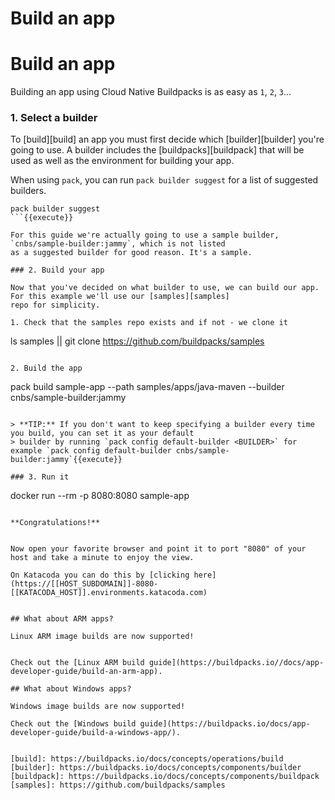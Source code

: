 # Build an app
# Build an app


Building an app using Cloud Native Buildpacks is as easy as `1`, `2`, `3`...

### 1. Select a builder

To [build][build] an app you must first decide which [builder][builder] you're going to use. A builder
includes the [buildpacks][buildpack] that will be used as well as the environment for building your
app.

When using `pack`, you can run `pack builder suggest` for a list of suggested builders.

```
pack builder suggest
```{{execute}}

For this guide we're actually going to use a sample builder, `cnbs/sample-builder:jammy`, which is not listed
as a suggested builder for good reason. It's a sample.

### 2. Build your app

Now that you've decided on what builder to use, we can build our app. For this example we'll use our [samples][samples]
repo for simplicity.

1. Check that the samples repo exists and if not - we clone it
```
ls samples || git clone https://github.com/buildpacks/samples
```{{execute}}

2. Build the app
```
pack build sample-app --path samples/apps/java-maven --builder cnbs/sample-builder:jammy
```{{execute}}

> **TIP:** If you don't want to keep specifying a builder every time you build, you can set it as your default
> builder by running `pack config default-builder <BUILDER>` for example `pack config default-builder cnbs/sample-builder:jammy`{{execute}}

### 3. Run it

```
docker run --rm -p 8080:8080 sample-app
```{{execute}}

**Congratulations!**


Now open your favorite browser and point it to port "8080" of your host and take a minute to enjoy the view.

On Katacoda you can do this by [clicking here](https://[[HOST_SUBDOMAIN]]-8080-[[KATACODA_HOST]].environments.katacoda.com)


## What about ARM apps?

Linux ARM image builds are now supported!


Check out the [Linux ARM build guide](https://buildpacks.io//docs/app-developer-guide/build-an-arm-app).

## What about Windows apps?

Windows image builds are now supported!

Check out the [Windows build guide](https://buildpacks.io/docs/app-developer-guide/build-a-windows-app/).


[build]: https://buildpacks.io/docs/concepts/operations/build
[builder]: https://buildpacks.io/docs/concepts/components/builder
[buildpack]: https://buildpacks.io/docs/concepts/components/buildpack
[samples]: https://github.com/buildpacks/samples